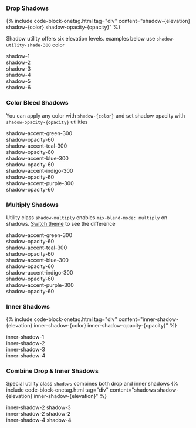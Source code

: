 ### Drop Shadows
{% include code-block-onetag.html tag="div" content="shadow-{elevation} shadow-{color} shadow-opacity-{opacity}" %}

Shadow utility offers six elevation levels. examples below use `shadow-utility-shade-300` color

<div class="flex flex-row flex-wrap flex-1 gap-md ">
    <div class="min-w-fit p-md bg-fill-base-100 shadow-1 shadow-utility-shade-300 rounded-md flex-1 items-center justify-center flex">
        <span class="font-mono color-text-base-500 rounded-sm px-xs2 py-minor-xs3 text-xs">shadow-1</span>
    </div>
    <div class="min-w-fit p-md bg-fill-base-100 shadow-2 shadow-utility-shade-300 rounded-md flex-1 items-center justify-center flex">
        <span class="font-mono color-text-base-500 rounded-sm px-xs2 py-minor-xs3 text-xs">shadow-2</span>
    </div>
    <div class="min-w-fit p-md bg-fill-base-100 shadow-3 shadow-utility-shade-300 rounded-md flex-1 items-center justify-center flex">
        <span class="font-mono color-text-base-500 rounded-sm px-xs2 py-minor-xs3 text-xs">shadow-3</span>
    </div>
    <div class="min-w-fit p-md bg-fill-base-100 shadow-4 shadow-utility-shade-300 rounded-md flex-1 items-center justify-center flex">
        <span class="font-mono color-text-base-500 rounded-sm px-xs2 py-minor-xs3 text-xs">shadow-4</span>
    </div>
    <div class="min-w-fit p-md bg-fill-base-100 shadow-5 shadow-utility-shade-300 rounded-md flex-1 items-center justify-center flex">
        <span class="font-mono color-text-base-500 rounded-sm px-xs2 py-minor-xs3 text-xs">shadow-5</span>
    </div>
    <div class="min-w-fit p-md bg-fill-base-100 shadow-6 shadow-utility-shade-300 rounded-md flex-1 items-center justify-center flex">
        <span class="font-mono color-text-base-500 rounded-sm px-xs2 py-minor-xs3 text-xs">shadow-6</span>
    </div>
</div>

### Color Bleed Shadows
You can apply any color with `shadow-{color}` and set shadow opacity with `shadow-opacity-{opacity}` utilities

<div class="flex flex-row flex-wrap gap-md flex-1 justify-center">
    <div class="min-w-fit flex-1 text-center px-sm py-base bg-accent-green-400 gradient-tint-50 shadow-accent-green-300 shadow-opacity-60 shadow-4 rounded-md">
        <div class="font-mono color-text-contrast-500 rounded-sm text-xs">shadow-accent-green-300</div>
        <div class="font-mono color-text-contrast-500 rounded-sm text-xs">shadow-opacity-60</div>
    </div>
    <div class="min-w-fit flex-1 text-center px-sm py-base bg-accent-teal-400 gradient-tint-50 shadow-accent-teal-300 shadow-opacity-60 shadow-4 rounded-md">
        <div class="font-mono color-text-contrast-500 rounded-sm text-xs">shadow-accent-teal-300</div>
        <div class="font-mono color-text-contrast-500 rounded-sm text-xs">shadow-opacity-60</div>
    </div>
    <div class="min-w-fit flex-1 text-center px-sm py-base bg-accent-blue-400 gradient-tint-50 shadow-accent-blue-300 shadow-opacity-60 shadow-4 rounded-md">
        <div class="font-mono color-text-contrast-500 rounded-sm text-xs">shadow-accent-blue-300</div>
        <div class="font-mono color-text-contrast-500 rounded-sm text-xs">shadow-opacity-60</div>
    </div>
    <div class="min-w-fit flex-1 text-center px-sm py-base bg-accent-indigo-400 gradient-tint-50 shadow-accent-indigo-300 shadow-opacity-60 shadow-4 rounded-md">
        <div class="font-mono color-text-contrast-500 rounded-sm text-xs">shadow-accent-indigo-300</div>
        <div class="font-mono color-text-contrast-500 rounded-sm text-xs">shadow-opacity-60</div>
    </div>
    <div class="min-w-fit flex-1 text-center px-sm py-base bg-accent-purple-400 gradient-tint-50 shadow-accent-purple-300 shadow-opacity-60 shadow-4 rounded-md">
        <div class="font-mono color-text-contrast-500 rounded-sm text-xs">shadow-accent-purple-300</div>
        <div class="font-mono color-text-contrast-500 rounded-sm text-xs">shadow-opacity-60</div>
    </div>
</div>

### Multiply Shadows
Utility class `shadow-multiply` enables `mix-blend-mode: multiply` on shadows.
<a href="#" data-theme-switch="dark-elevated">Switch theme</a> to see the difference

<div class="flex flex-row flex-wrap gap-md flex-1 justify-center">
    <div class="min-w-fit flex-1 text-center px-sm py-base bg-accent-green-400 gradient-tint-50 shadow-accent-green-300 shadow-opacity-60 shadow-4 shadow-multiply rounded-md">
        <div class="font-mono color-text-contrast-500 rounded-sm text-xs">shadow-accent-green-300</div>
        <div class="font-mono color-text-contrast-500 rounded-sm text-xs">shadow-opacity-60</div>
    </div>
    <div class="min-w-fit flex-1 text-center px-sm py-base bg-accent-teal-400 gradient-tint-50 shadow-accent-teal-300 shadow-opacity-60 shadow-4 shadow-multiply rounded-md">
        <div class="font-mono color-text-contrast-500 rounded-sm text-xs">shadow-accent-teal-300</div>
        <div class="font-mono color-text-contrast-500 rounded-sm text-xs">shadow-opacity-60</div>
    </div>
    <div class="min-w-fit flex-1 text-center px-sm py-base bg-accent-blue-400 gradient-tint-50 shadow-accent-blue-300 shadow-opacity-60 shadow-4 shadow-multiply rounded-md">
        <div class="font-mono color-text-contrast-500 rounded-sm text-xs">shadow-accent-blue-300</div>
        <div class="font-mono color-text-contrast-500 rounded-sm text-xs">shadow-opacity-60</div>
    </div>
    <div class="min-w-fit flex-1 text-center px-sm py-base bg-accent-indigo-400 gradient-tint-50 shadow-accent-indigo-300 shadow-opacity-60 shadow-4 shadow-multiply rounded-md">
        <div class="font-mono color-text-contrast-500 rounded-sm text-xs">shadow-accent-indigo-300</div>
        <div class="font-mono color-text-contrast-500 rounded-sm text-xs">shadow-opacity-60</div>
    </div>
    <div class="min-w-fit flex-1 text-center px-sm py-base bg-accent-purple-400 gradient-tint-50 shadow-accent-purple-300 shadow-opacity-60 shadow-4 shadow-multiply rounded-md">
        <div class="font-mono color-text-contrast-500 rounded-sm text-xs">shadow-accent-purple-300</div>
        <div class="font-mono color-text-contrast-500 rounded-sm text-xs">shadow-opacity-60</div>
    </div>
</div>

### Inner Shadows
{% include code-block-onetag.html tag="div" content="inner-shadow-{elevation} inner-shadow-{color} inner-shadow-opacity-{opacity}" %}

<div class="flex flex-row flex-1 flex-wrap gap-md ">
    <div class="min-w-fit py-base px-sm bg-fill-base-100 border border-solid border-alt-base-200 inner-shadow-1 shadow-utility-shade-300 rounded-md flex-1 items-center justify-center flex">
        <span class="font-mono color-text-base-500 rounded-sm px-xs2 py-minor-xs3 text-xs">inner-shadow-1</span>
    </div>
    <div class="min-w-fit py-base px-sm bg-fill-base-100 border border-solid border-alt-base-200 inner-shadow-2 shadow-utility-shade-300 rounded-md flex-1 items-center justify-center flex">
        <span class="font-mono color-text-base-500 rounded-sm px-xs2 py-minor-xs3 text-xs">inner-shadow-2</span>
    </div>
    <div class="min-w-fit py-base px-sm bg-fill-base-100 border border-solid border-alt-base-200 inner-shadow-3 shadow-utility-shade-300 rounded-md flex-1 items-center justify-center flex">
        <span class="font-mono color-text-base-500 rounded-sm px-xs2 py-minor-xs3 text-xs">inner-shadow-3</span>
    </div>
    <div class="min-w-fit py-base px-sm bg-fill-base-100 border border-solid border-alt-base-200 inner-shadow-4 shadow-utility-shade-300 rounded-md flex-1 items-center justify-center flex">
        <span class="font-mono color-text-base-500 rounded-sm px-xs2 py-minor-xs3 text-xs">inner-shadow-4</span>
    </div>
</div>

### Combine Drop & Inner Shadows
Special utility class `shadows` combines both drop and inner shadows
{% include code-block-onetag.html tag="div" content="shadows shadow-{elevation} inner-shadow-{elevation}" %}

<div class="flex flex-row flex-1 flex-wrap gap-md ">
    <div class="min-w-fit py-base px-sm bg-fill-base-100 border border-solid border-stroke-base-200 shadows inner-shadow-2 inner-shadow-utility-shade-300 shadow-3 shadow-utility-shade-300 rounded-md flex-1">
        <span class="block font-mono color-text-base-500 rounded-sm px-xs2 py-minor-xs3 text-xs">inner-shadow-2</span>
        <span class="block font-mono color-text-base-500 rounded-sm px-xs2 py-minor-xs3 text-xs">shadow-3</span>
    </div>
    <div class="min-w-fit py-base px-sm bg-fill-base-100 border border-solid border-stroke-base-200 shadows inner-shadow-3 inner-shadow-utility-shade-300 shadow-2 shadow-utility-shade-300 rounded-md flex-1">
        <span class="block font-mono color-text-base-500 rounded-sm px-xs2 py-minor-xs3 text-xs">inner-shadow-2</span>
        <span class="block font-mono color-text-base-500 rounded-sm px-xs2 py-minor-xs3 text-xs">shadow-2</span>
    </div>
    <div class="min-w-fit py-base px-sm bg-fill-base-100 border border-solid border-stroke-base-200 shadows inner-shadow-4 inner-shadow-utility-shade-100 shadow-4 shadow-utility-shade-300 rounded-md flex-1">
        <span class="block font-mono color-text-base-500 rounded-sm px-xs2 py-minor-xs3 text-xs">inner-shadow-4</span>
        <span class="block font-mono color-text-base-500 rounded-sm px-xs2 py-minor-xs3 text-xs">shadow-4</span>
    </div>
</div>